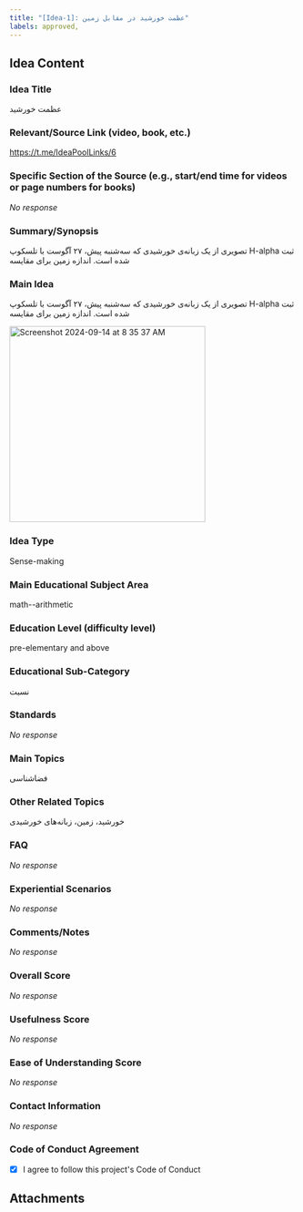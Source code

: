 ```yaml
---
title: "[Idea-1]: عظمت خورشید در مقابل زمین"
labels: approved,
---
```


## Idea Content

### Idea Title

عظمت خورشید

### Relevant/Source Link (video, book, etc.)

https://t.me/IdeaPoolLinks/6

### Specific Section of the Source (e.g., start/end time for videos or page numbers for books)

_No response_

### Summary/Synopsis

تصویری از یک زبانه‌ی خورشیدی که سه‌شنبه پیش، ۲۷ آگوست با تلسکوپ H-alpha ثبت شده است.
اندازه زمین برای مقایسه

### Main Idea

تصویری از یک زبانه‌ی خورشیدی که سه‌شنبه پیش، ۲۷ آگوست با تلسکوپ H-alpha ثبت شده است.
اندازه زمین برای مقایسه


<img width="344" alt="Screenshot 2024-09-14 at 8 35 37 AM" src="https://github.com/user-attachments/assets/6943c283-1f9b-4589-a0f1-227e2056ecde">


### Idea Type

Sense-making

### Main Educational Subject Area

math--arithmetic

### Education Level (difficulty level)

pre-elementary and above

### Educational Sub-Category

نسبت

### Standards

_No response_

### Main Topics

فضاشناسی

### Other Related Topics

خورشید، زمین، زبانه‌های خورشیدی

### FAQ

_No response_

### Experiential Scenarios

_No response_

### Comments/Notes

_No response_

### Overall Score

_No response_

### Usefulness Score

_No response_

### Ease of Understanding Score

_No response_

### Contact Information

_No response_

### Code of Conduct Agreement

- [X] I agree to follow this project's Code of Conduct

## Attachments

